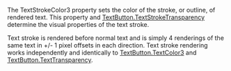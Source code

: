 The TextStrokeColor3 property sets the color of the stroke, or outline, of
rendered text. This property and [TextButton.TextStrokeTransparency](https://create.roblox.com/docs/reference/engine/classes/TextButton#TextStrokeTransparency)
determine the visual properties of the text stroke.

Text stroke is rendered before normal text and is simply 4 renderings of
the same text in +/- 1 pixel offsets in each direction. Text stroke
rendering works independently and identically to [TextButton.TextColor3](https://create.roblox.com/docs/reference/engine/classes/TextButton#TextColor3)
and [TextButton.TextTransparency](https://create.roblox.com/docs/reference/engine/classes/TextButton#TextTransparency).